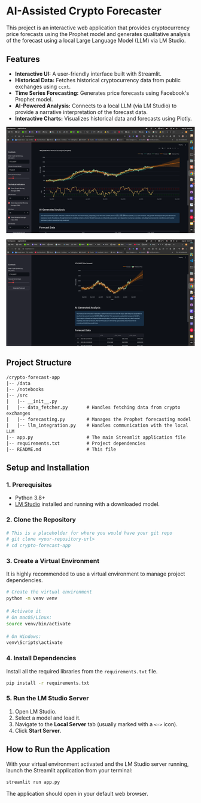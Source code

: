 # AI-Assisted Crypto Forecaster

This project is an interactive web application that provides cryptocurrency price forecasts using the Prophet model and generates qualitative analysis of the forecast using a local Large Language Model (LLM) via LM Studio.

## Features

-   **Interactive UI:** A user-friendly interface built with Streamlit.
-   **Historical Data:** Fetches historical cryptocurrency data from public exchanges using `ccxt`.
-   **Time Series Forecasting:** Generates price forecasts using Facebook's Prophet model.
-   **AI-Powered Analysis:** Connects to a local LLM (via LM Studio) to provide a narrative interpretation of the forecast data.
-   **Interactive Charts:** Visualizes historical data and forecasts using Plotly.

![alt text](image-2.png)

![alt text](image-1.png)

## Project Structure

```
/crypto-forecast-app
|-- /data
|-- /notebooks
|-- /src
|   |-- __init__.py
|   |-- data_fetcher.py       # Handles fetching data from crypto exchanges
|   |-- forecasting.py        # Manages the Prophet forecasting model
|   |-- llm_integration.py    # Handles communication with the local LLM
|-- app.py                    # The main Streamlit application file
|-- requirements.txt          # Project dependencies
|-- README.md                 # This file
```

## Setup and Installation

### 1. Prerequisites

-   Python 3.8+
-   [LM Studio](https://lmstudio.ai/) installed and running with a downloaded model.

### 2. Clone the Repository

```bash
# This is a placeholder for where you would have your git repo
# git clone <your-repository-url>
# cd crypto-forecast-app
```

### 3. Create a Virtual Environment

It is highly recommended to use a virtual environment to manage project dependencies.

```bash
# Create the virtual environment
python -m venv venv

# Activate it
# On macOS/Linux:
source venv/bin/activate

# On Windows:
venv\Scripts\activate
```

### 4. Install Dependencies

Install all the required libraries from the `requirements.txt` file.

```bash
pip install -r requirements.txt
```

### 5. Run the LM Studio Server

1.  Open LM Studio.
2.  Select a model and load it.
3.  Navigate to the **Local Server** tab (usually marked with a `<->` icon).
4.  Click **Start Server**.

## How to Run the Application

With your virtual environment activated and the LM Studio server running, launch the Streamlit application from your terminal:

```bash
streamlit run app.py
```

The application should open in your default web browser.
